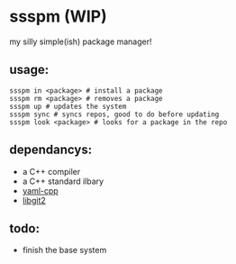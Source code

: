 # ssspm (WIP)
my silly simple(ish) package manager!
## usage:
```
ssspm in <package> # install a package
ssspm rm <package> # removes a package
ssspm up # updates the system
ssspm sync # syncs repos, good to do before updating
ssspm look <package> # looks for a package in the repo
```
## dependancys:
- a C++ compiler
- a C++ standard ilbary
- [yaml-cpp](https://github.com/jbeder/yaml-cpp)
- [libgit2](https://libgit2.org/)
## todo:
- finish the base system 
